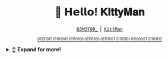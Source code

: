 <h1 align="center" title="...">👋 𝗛𝗲𝗹𝗹𝗼! 𝐊𝐢𝐭𝐭𝐲𝐌𝐚𝐧</h1>

<p align="center">
<a href="https://github.com/RetrO-M" title="Github"><code>D3M3T0R_</code></a> │ <a href="https://github.com/0xbd2" title="Github"><code>KittMan</code></a>
 <p align="center"><a href="https://github.com/0xbd2/"><sup><sub>01101011 01101001 01110100 01110100 01111001 01101101 01100001 01101110</sub></sup></a></p>

</p>
 
<details>
   <summary><b>↕️ Expand for more!</b></summary>
   <br>
<details>
  <summary><b>👤 About</b></summary>
      
<blockquote>

I'm KittyMan, I'm interested in CyberSecurity, I'm Russian and I really like coding

I love sports, my best friends and [D3M3T0R](https://github.com/RetrO-M)

I go hiking with my best friends. I really like the font etc, My dream is to help them    


----

</blockquote>
   

